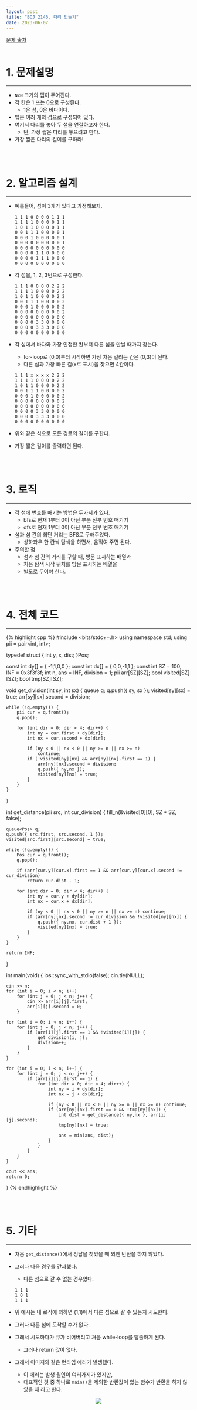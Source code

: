 ```yaml
---
layout: post
title: "BOJ 2146. 다리 만들기"
date: 2023-06-07
---
```


[문제 출처](https://www.acmicpc.net/problem/2146) <br/><br/>

# 1. 문제설명
<hr>

- `NxN` 크기의 맵이 주어진다.
- 각 칸은 1 또는 0으로 구성된다.
  - 1은 섬, 0은 바다이다.
- 맵은 여러 개의 섬으로 구성되어 있다.
- 여기서 다리를 놓아 두 섬을 연결하고자 한다.
  - 단, 가장 짧은 다리를 놓으려고 한다.
- 가장 짧은 다리의 길이를 구하라!


<br/><br/>

# 2. 알고리즘 설계
<hr>

- 예를들어, 섬이 3개가 있다고 가정해보자.

  ```text
  1 1 1 0 0 0 0 1 1 1
  1 1 1 1 0 0 0 0 1 1
  1 0 1 1 0 0 0 0 1 1
  0 0 1 1 1 0 0 0 0 1
  0 0 0 1 0 0 0 0 0 1
  0 0 0 0 0 0 0 0 0 1
  0 0 0 0 0 0 0 0 0 0
  0 0 0 0 1 1 0 0 0 0
  0 0 0 0 1 1 1 0 0 0
  0 0 0 0 0 0 0 0 0 0
  ```

- 각 섬을, 1, 2, 3번으로 구성한다.

  ```text
  1 1 1 0 0 0 0 2 2 2
  1 1 1 1 0 0 0 0 2 2
  1 0 1 1 0 0 0 0 2 2
  0 0 1 1 1 0 0 0 0 2
  0 0 0 1 0 0 0 0 0 2
  0 0 0 0 0 0 0 0 0 2
  0 0 0 0 0 0 0 0 0 0
  0 0 0 0 3 3 0 0 0 0
  0 0 0 0 3 3 3 0 0 0
  0 0 0 0 0 0 0 0 0 0
  ```

- 각 섬에서 바다와 가장 인접한 칸부터 다른 섬을 만날 때까지 찾는다.
  - for-loop로 (0,0)부터 시작하면 가장 처음 걸리는 칸은 (0,3)이 된다.
  - 다른 섬과 가장 빠른 길(x로 표시)을 찾으면 4칸이다.

  ```text
  1 1 1 x x x x 2 2 2
  1 1 1 1 0 0 0 0 2 2
  1 0 1 1 0 0 0 0 2 2
  0 0 1 1 1 0 0 0 0 2
  0 0 0 1 0 0 0 0 0 2
  0 0 0 0 0 0 0 0 0 2
  0 0 0 0 0 0 0 0 0 0
  0 0 0 0 3 3 0 0 0 0
  0 0 0 0 3 3 3 0 0 0
  0 0 0 0 0 0 0 0 0 0
  ```

- 위와 같은 식으로 모든 경로의 길이를 구한다.
- 가장 짧은 길이를 출력하면 된다.


<br/><br/>

# 3. 로직
<hr>

- 각 섬에 번호를 매기는 방법은 두가지가 있다.
  - bfs로 현재 1부터 0이 아닌 부분 전부 번호 매기기
  - dfs로 현재 1부터 0이 아닌 부분 전부 번호 매기기
- 섬과 섬 간의 최단 거리는 BFS로 구해주었다.
  - 상하좌우 한 칸씩 탐색을 하면서, 움직여 주면 된다.
- 주의할 점
  - 섬과 섬 간의 거리를 구할 때, 방문 표시하는 배열과
  - 처음 탐색 시작 위치를 방문 표시하는 배열을 
  - 별도로 두어야 한다.


<br/><br/>

# 4. 전체 코드
<hr>

{% highlight cpp %}
#include <bits/stdc++.h>
using namespace std;
using pii = pair<int, int>;

typedef struct {
	int y, x, dist;
}Pos;

const int dy[] = { -1,1,0,0 };
const int dx[] = { 0,0,-1,1 };
const int SZ = 100, INF = 0x3f3f3f;
int n, ans = INF, division = 1;
pii arr[SZ][SZ];
bool visited[SZ][SZ];
bool tmp[SZ][SZ];

void get_division(int sy, int sx) {
	queue<pii> q;
	q.push({ sy, sx });
	visited[sy][sx] = true;
	arr[sy][sx].second = division;

	while (!q.empty()) {
		pii cur = q.front();
		q.pop();

		for (int dir = 0; dir < 4; dir++) {
			int ny = cur.first + dy[dir];
			int nx = cur.second + dx[dir];

			if (ny < 0 || nx < 0 || ny >= n || nx >= n)
				continue;
			if (!visited[ny][nx] && arr[ny][nx].first == 1) {
				arr[ny][nx].second = division;
				q.push({ ny,nx });
				visited[ny][nx] = true;
			}
		}
	}
}

int get_distance(pii src, int cur_division) {
	fill_n(&visited[0][0], SZ * SZ, false);

	queue<Pos> q;
	q.push({ src.first, src.second, 1 });
	visited[src.first][src.second] = true;

	while (!q.empty()) {
		Pos cur = q.front();
		q.pop();

		if (arr[cur.y][cur.x].first == 1 && arr[cur.y][cur.x].second != cur_division)
			return cur.dist - 1;

		for (int dir = 0; dir < 4; dir++) {
			int ny = cur.y + dy[dir];
			int nx = cur.x + dx[dir];

			if (ny < 0 || nx < 0 || ny >= n || nx >= n) continue;
			if (arr[ny][nx].second != cur_division && !visited[ny][nx]) {
				q.push({ ny,nx, cur.dist + 1 });
				visited[ny][nx] = true;
			}
		}
	}

	return INF;
}

int main(void)
{
	ios::sync_with_stdio(false);
	cin.tie(NULL);

	cin >> n;
	for (int i = 0; i < n; i++)
		for (int j = 0; j < n; j++) {
			cin >> arr[i][j].first;
			arr[i][j].second = 0;
		}

	for (int i = 0; i < n; i++) {
		for (int j = 0; j < n; j++) {
			if (arr[i][j].first == 1 && !visited[i][j]) {
				get_division(i, j);
				division++;
			}
		}
	}

	for (int i = 0; i < n; i++) {
		for (int j = 0; j < n; j++) {
			if (arr[i][j].first == 1) {
				for (int dir = 0; dir < 4; dir++) {
					int ny = i + dy[dir];
					int nx = j + dx[dir];

					if (ny < 0 || nx < 0 || ny >= n || nx >= n) continue;
					if (arr[ny][nx].first == 0 && !tmp[ny][nx]) {
						int dist = get_distance({ ny,nx }, arr[i][j].second);
						tmp[ny][nx] = true;

						ans = min(ans, dist);
					}
				}
			}
		}
	}

	cout << ans;
	return 0;
}
{% endhighlight %}

<br/><br/>

# 5. 기타
<hr>

- 처음 `get_distance()`에서 정답을 찾았을 때 외엔 반환을 하지 않았다.
- 그러나 다음 경우를 간과했다.
  - 다른 섬으로 갈 수 없는 경우였다.

  ```
  1 1 1
  1 0 1
  1 1 1
  ```

- 위 예시는 내 로직에 의하면 (1,1)에서 다른 섬으로 갈 수 있는지 시도한다.
- 그러나 다른 섬에 도착할 수가 없다.
- 그래서 시도하다가 큐가 비어버리고 처음 while-loop를 탈출하게 된다.
  - 그러나 return 값이 없다.
- 그래서 이미지와 같은 런타임 에러가 발생했다.
  - 이 에러는 발생 원인이 여러가지가 있지만,
  - 대표적인 것 중 하나로 `main()`을 제외한 반환값이 있는 함수가 반환을 하지 않았을 때 라고 한다.

<p align="center"><img src="https://user-images.githubusercontent.com/33558083/244372334-2cfc5c76-7ece-422b-a9b5-a2da3fc0c33c.png"></p>